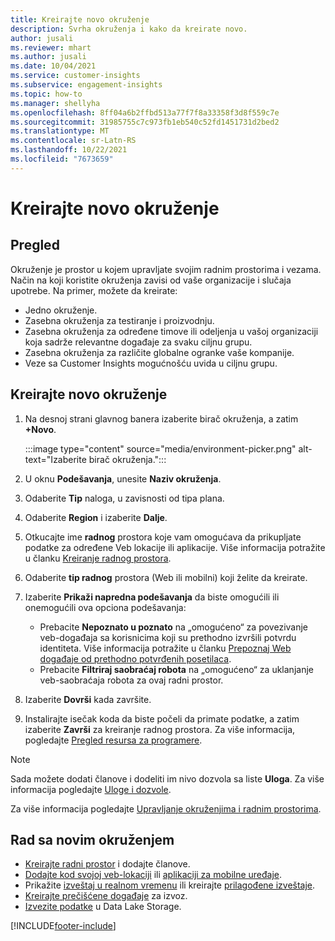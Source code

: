 ```yaml
---
title: Kreirajte novo okruženje
description: Svrha okruženja i kako da kreirate novo.
author: jusali
ms.reviewer: mhart
ms.author: jusali
ms.date: 10/04/2021
ms.service: customer-insights
ms.subservice: engagement-insights
ms.topic: how-to
ms.manager: shellyha
ms.openlocfilehash: 8ff04a6b2ffbd513a77f7f8a33358f3d8f559c7e
ms.sourcegitcommit: 31985755c7c973fb1eb540c52fd1451731d2bed2
ms.translationtype: MT
ms.contentlocale: sr-Latn-RS
ms.lasthandoff: 10/22/2021
ms.locfileid: "7673659"
---
```

# <a name="create-a-new-environment"></a>Kreirajte novo okruženje 

## <a name="overview"></a>Pregled

Okruženje je prostor u kojem upravljate svojim radnim prostorima i vezama. Način na koji koristite okruženja zavisi od vaše organizacije i slučaja upotrebe. Na primer, možete da kreirate:

- Jedno okruženje.
- Zasebna okruženja za testiranje i proizvodnju.
- Zasebna okruženja za određene timove ili odeljenja u vašoj organizaciji koja sadrže relevantne događaje za svaku ciljnu grupu.
- Zasebna okruženja za različite globalne ogranke vaše kompanije.
- Veze sa Customer Insights mogućnošću uvida u ciljnu grupu.

## <a name="create-a-new-environment"></a>Kreirajte novo okruženje

1. Na desnoj strani glavnog banera izaberite birač okruženja, a zatim **+Novo**.

   :::image type="content" source="media/environment-picker.png" alt-text="Izaberite birač okruženja.":::

1. U oknu **Podešavanja**, unesite **Naziv okruženja**.

1. Odaberite **Tip** naloga, u zavisnosti od tipa plana.

1. Odaberite **Region** i izaberite **Dalje**. 

1. Otkucajte ime **radnog** prostora koje vam omogućava da prikupljate podatke za određene Veb lokacije ili aplikacije. Više informacija potražite u članku [Kreiranje radnog prostora](create-workspace.md).

1. Odaberite **tip radnog** prostora (Web ili mobilni) koji želite da kreirate. 

1. Izaberite **Prikaži napredna podešavanja** da biste omogućili ili onemogućili ova opciona podešavanja:

   - Prebacite **Nepoznato u poznato** na „omogućeno“ za povezivanje veb-događaja sa korisnicima koji su prethodno izvršili potvrdu identiteta. Više informacija potražite u članku [Prepoznaj Web događaje od prethodno potvrđenih posetilaca](unknown-to-known.md).
   - Prebacite **Filtriraj saobraćaj robota** na „omogućeno“ za uklanjanje veb-saobraćaja robota za ovaj radni prostor. 

1. Izaberite **Dovrši** kada završite. 

1. Instalirajte isečak koda da biste počeli da primate podatke, a zatim izaberite **Završi** za kreiranje radnog prostora. Za više informacija, pogledajte [Pregled resursa za programere](developer-resources.md).

> [!NOTE]
> Sada možete dodati članove i dodeliti im nivo dozvola sa liste **Uloga**. Za više informacija pogledajte [Uloge i dozvole](user-roles.md). 

Za više informacija pogledajte [Upravljanje okruženjima i radnim prostorima](manage-environments-workspaces.md).

## <a name="work-with-your-new-environment"></a>Rad sa novim okruženjem

- [Kreirajte radni prostor](../engagement-insights/create-workspace.md) i dodajte članove.
- [Dodajte kod svojoj veb-lokaciji](../engagement-insights/instrument-website.md) ili [aplikaciji za mobilne uređaje](../engagement-insights/developer-resources.md#capture-events-from-mobile-apps).
- Prikažite [izveštaj u realnom vremenu](../engagement-insights/view-reports.md) ili kreirajte [prilagođene izveštaje](../engagement-insights/custom-reports.md).
- [Kreirajte prečišćene događaje](../engagement-insights/refined-events.md) za izvoz.
- [Izvezite podatke](../engagement-insights/export-events.md) u Data Lake Storage.

[!INCLUDE[footer-include](../includes/footer-banner.md)]
